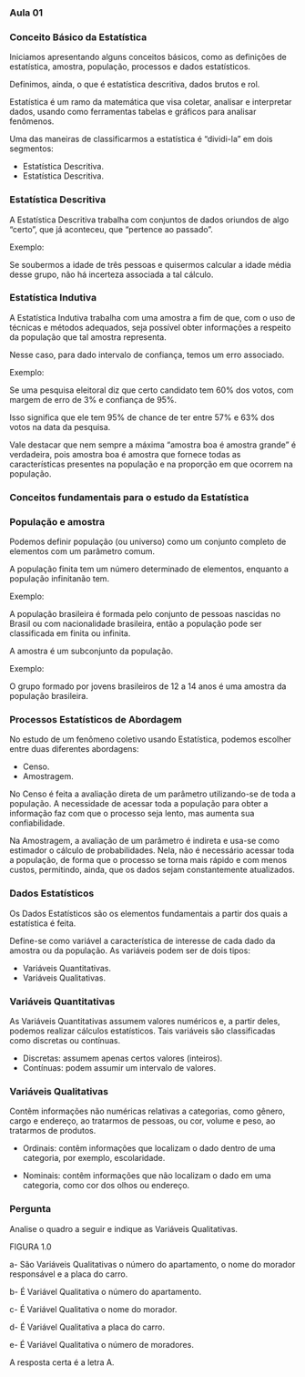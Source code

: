### Aula 01

### Conceito Básico da Estatística

Iniciamos apresentando alguns conceitos básicos, como as definições de estatística, amostra, população, processos e dados estatísticos.

Definimos, ainda, o que é estatística descritiva, dados brutos e rol.

Estatística é um ramo da matemática que visa coletar, analisar e interpretar dados, usando como ferramentas tabelas e gráficos para analisar fenômenos.

Uma das maneiras de classificarmos a estatística é “dividi-la” em dois segmentos:

- Estatística Descritiva.
- Estatística Descritiva.

### Estatística Descritiva

A Estatística Descritiva trabalha com conjuntos de dados oriundos de algo “certo”, que já aconteceu, que “pertence ao passado”.

Exemplo:

Se soubermos a idade de três pessoas e quisermos calcular a idade média desse grupo, não há incerteza associada a tal cálculo.

### Estatística Indutiva

A Estatística Indutiva trabalha com uma amostra a fim de que, com o uso de técnicas e métodos adequados, seja possível obter informações a respeito da população que tal amostra representa. 

Nesse caso, para dado intervalo de confiança, temos um erro associado.

Exemplo: 

Se uma pesquisa eleitoral diz que certo candidato tem 60% dos votos, com margem de erro de 3% e confiança de 95%.

Isso significa que ele tem 95% de chance de ter entre 57% e 63% dos votos na data da pesquisa.

Vale destacar que nem sempre a máxima “amostra boa é amostra grande” é verdadeira, pois amostra boa é amostra que fornece todas as características presentes na população e na proporção em que ocorrem na população.

### Conceitos fundamentais para o estudo da Estatística

### População e amostra 

Podemos definir população (ou universo) como um conjunto completo de elementos com um parâmetro comum. 

A população finita tem um número determinado de elementos, enquanto a população infinitanão tem.

Exemplo: 

A população brasileira é formada pelo conjunto de pessoas nascidas no Brasil ou com nacionalidade brasileira, então a população pode ser classificada em finita ou infinita.

A amostra é um subconjunto da população. 

Exemplo:

O grupo formado por jovens brasileiros de 12 a 14 anos é uma amostra da população brasileira.

### Processos Estatísticos de Abordagem

No estudo de um fenômeno coletivo usando Estatística, podemos escolher entre duas diferentes abordagens:

- Censo.
- Amostragem.

No Censo é feita a avaliação direta de um parâmetro utilizando-se de toda a população. A necessidade de acessar toda a população para obter a informação faz com que o processo seja lento, mas aumenta sua confiabilidade.

Na Amostragem, a avaliação de um parâmetro é indireta e usa-se como estimador o cálculo de probabilidades. Nela, não é necessário acessar toda a população, de forma que o processo se torna mais rápido e com menos custos, permitindo, ainda, que os dados sejam constantemente atualizados.

### Dados Estatísticos

Os Dados Estatísticos são os elementos fundamentais a partir dos quais a estatística é feita.

Define-se como variável a característica de interesse de cada dado da amostra ou da população. As variáveis podem ser de dois tipos: 

- Variáveis Quantitativas.
- Variáveis Qualitativas.

### Variáveis Quantitativas

As Variáveis Quantitativas assumem valores numéricos e, a partir deles, podemos realizar cálculos estatísticos. Tais variáveis são classificadas como discretas ou contínuas. 

- Discretas: assumem apenas certos valores (inteiros).
- Contínuas: podem assumir um intervalo de valores.

### Variáveis Qualitativas

Contêm informações não numéricas relativas a categorias, como gênero, cargo e endereço, ao tratarmos de pessoas, ou cor, volume e peso, ao tratarmos de produtos.

- Ordinais: contêm informações que localizam o dado dentro de uma categoria, por exemplo, escolaridade.

- Nominais: contêm informações que não localizam o dado em uma categoria, como cor dos olhos ou endereço.

### Pergunta

Analise o quadro a seguir e indique as Variáveis Qualitativas.

FIGURA 1.0

a- São Variáveis Qualitativas o número do apartamento, o nome do morador responsável e a placa do carro.

b- É Variável Qualitativa o número do apartamento.

c- É Variável Qualitativa o nome do morador.

d- É Variável Qualitativa a placa do carro.

e- É Variável Qualitativa o número de moradores.

A resposta certa é a letra A.